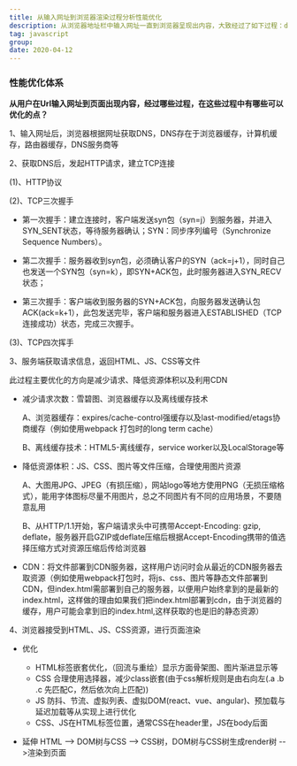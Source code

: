 ```yaml
---
title: 从输入网址到浏览器渲染过程分析性能优化
description: 从浏览器地址栏中输入网址一直到浏览器呈现出内容，大致经过了如下过程：dns解析，发起http请求，建立TCP链接，服务器返回数据，浏览器解析执行，页面渲染这些过程，性能优化也就是从分析这些过程，从得到优化方向。
tag: javascript
group: 
date: 2020-04-12
---
```


### 性能优化体系

**从用户在Url输入网址到页面出现内容，经过哪些过程，在这些过程中有哪些可以优化的点？**

1、输入网址后，浏览器根据网址获取DNS，DNS存在于浏览器缓存，计算机缓存，路由器缓存，DNS服务商等

2、获取DNS后，发起HTTP请求，建立TCP连接

(1)、HTTP协议
 
(2)、TCP三次握手
     
- 第一次握手：建立连接时，客户端发送syn包（syn=j）到服务器，并进入SYN_SENT状态，等待服务器确认；SYN：同步序列编号（Synchronize Sequence Numbers）。

- 第二次握手：服务器收到syn包，必须确认客户的SYN（ack=j+1），同时自己也发送一个SYN包（syn=k），即SYN+ACK包，此时服务器进入SYN_RECV状态；

- 第三次握手：客户端收到服务器的SYN+ACK包，向服务器发送确认包ACK(ack=k+1），此包发送完毕，客户端和服务器进入ESTABLISHED（TCP连接成功）状态，完成三次握手。
    
(3)、TCP四次挥手

3、服务端获取请求信息，返回HTML、JS、CSS等文件

此过程主要优化的方向是减少请求、降低资源体积以及利用CDN
    
- 减少请求次数：雪碧图、浏览器缓存以及离线缓存技术
      
  A、浏览器缓存：expires/cache-control强缓存以及last-modified/etags协商缓存（例如使用webpack 打包时的long term cache）

  B、离线缓存技术：HTML5-离线缓存，service worker以及LocalStorage等
      
- 降低资源体积：JS、CSS、图片等文件压缩，合理使用图片资源
  
  A、大图用JPG、JPEG（有损压缩），网站logo等地方使用PNG（无损压缩格式），能用字体图标尽量不用图片，总之不同图片有不同的应用场景，不要随意乱用

  B、从HTTP/1.1开始，客户端请求头中可携带Accept-Encoding: gzip, deflate，服务器开启GZIP或deflate压缩后根据Accept-Encoding携带的值选择压缩方式对资源压缩后传给浏览器

- CDN：将文件部署到CDN服务器，这样用户访问时会从最近的CDN服务器去取资源（例如使用webpack打包时，将js、css、图片等静态文件部署到CDN，但index.html需部署到自己的服务器，以便用户始终拿到的是最新的index.html，这样做的理由如果我们把index.html部署到cdn，由于浏览器的缓存，用户可能会拿到旧的index.html,这样获取的也是旧的静态资源）
    
4、浏览器接受到HTML、JS、CSS资源，进行页面渲染

- 优化
    - HTML标签嵌套优化，（回流与重绘）显示方面骨架图、图⽚渐进显示等
    - CSS 合理使用选择器，减少class嵌套(由于css解析规则是由右向左(.a .b .c 先匹配C，然后依次向上匹配))
    - JS 防抖、节流、虚拟列表、虚拟DOM(react、vue、angular)、预加载与延迟加载等从实现上进行优化
    - CSS、JS在HTML标签位置，通常CSS在header里，JS在body后面

- 延伸 HTML --> DOM树与CSS  --> CSS树，DOM树与CSS树生成render树 -->渲染到页面

    